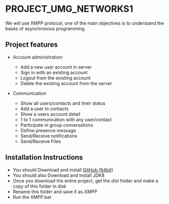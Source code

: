# PROJECT_UMG_NETWORKS1

We will use XMPP protocol, one of the main objectives is to understand the bases of asynchronous programming.  

## Project features

- Account administration:

  - Add a new user account in server
  - Sign in with an existing account
  - Logout from the existing account
  - Delete the existing account from the server
  
- Communication

  - Show all users/contacts and their status
  - Add a user to contacts
  - Show a users account detail
  - 1 to 1 communication with any user/contact
  - Participate in group conversations
  - Define presence message
  - Send/Receive notifications
  - Send/Receive Files
  
 ## Installation Instructions
 
 - You should Download and install  [GitHub (64bit)](https://desktop.github.com/)
 - You should also Download and install JDK8
 - Once you download the entire project, get the *dist* folder and make a copy of this folder in disk 
 - Rename this folder and save it as *XMPP*
 - Run the XMPP.bat
